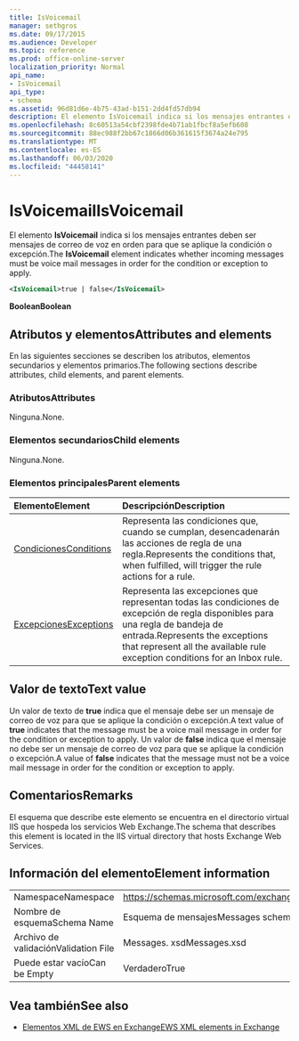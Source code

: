```yaml
---
title: IsVoicemail
manager: sethgros
ms.date: 09/17/2015
ms.audience: Developer
ms.topic: reference
ms.prod: office-online-server
localization_priority: Normal
api_name:
- IsVoicemail
api_type:
- schema
ms.assetid: 96d81d6e-4b75-43ad-b151-2dd4fd57db94
description: El elemento IsVoicemail indica si los mensajes entrantes deben ser mensajes de correo de voz en orden para que se aplique la condición o excepción.
ms.openlocfilehash: 8c60513a54cbf2398fde4b71ab1fbcf8a5efb608
ms.sourcegitcommit: 88ec988f2bb67c1866d06b361615f3674a24e795
ms.translationtype: MT
ms.contentlocale: es-ES
ms.lasthandoff: 06/03/2020
ms.locfileid: "44458141"
---
```

# <a name="isvoicemail"></a><span data-ttu-id="57278-103">IsVoicemail</span><span class="sxs-lookup"><span data-stu-id="57278-103">IsVoicemail</span></span>

<span data-ttu-id="57278-104">El elemento **IsVoicemail** indica si los mensajes entrantes deben ser mensajes de correo de voz en orden para que se aplique la condición o excepción.</span><span class="sxs-lookup"><span data-stu-id="57278-104">The **IsVoicemail** element indicates whether incoming messages must be voice mail messages in order for the condition or exception to apply.</span></span> 
  
```XML
<IsVoicemail>true | false</IsVoicemail>
```

 <span data-ttu-id="57278-105">**Boolean**</span><span class="sxs-lookup"><span data-stu-id="57278-105">**Boolean**</span></span>
## <a name="attributes-and-elements"></a><span data-ttu-id="57278-106">Atributos y elementos</span><span class="sxs-lookup"><span data-stu-id="57278-106">Attributes and elements</span></span>

<span data-ttu-id="57278-107">En las siguientes secciones se describen los atributos, elementos secundarios y elementos primarios.</span><span class="sxs-lookup"><span data-stu-id="57278-107">The following sections describe attributes, child elements, and parent elements.</span></span>
  
### <a name="attributes"></a><span data-ttu-id="57278-108">Atributos</span><span class="sxs-lookup"><span data-stu-id="57278-108">Attributes</span></span>

<span data-ttu-id="57278-109">Ninguna.</span><span class="sxs-lookup"><span data-stu-id="57278-109">None.</span></span>
  
### <a name="child-elements"></a><span data-ttu-id="57278-110">Elementos secundarios</span><span class="sxs-lookup"><span data-stu-id="57278-110">Child elements</span></span>

<span data-ttu-id="57278-111">Ninguna.</span><span class="sxs-lookup"><span data-stu-id="57278-111">None.</span></span>
  
### <a name="parent-elements"></a><span data-ttu-id="57278-112">Elementos principales</span><span class="sxs-lookup"><span data-stu-id="57278-112">Parent elements</span></span>

|<span data-ttu-id="57278-113">**Elemento**</span><span class="sxs-lookup"><span data-stu-id="57278-113">**Element**</span></span>|<span data-ttu-id="57278-114">**Descripción**</span><span class="sxs-lookup"><span data-stu-id="57278-114">**Description**</span></span>|
|:-----|:-----|
|[<span data-ttu-id="57278-115">Condiciones</span><span class="sxs-lookup"><span data-stu-id="57278-115">Conditions</span></span>](conditions.md) <br/> |<span data-ttu-id="57278-116">Representa las condiciones que, cuando se cumplan, desencadenarán las acciones de regla de una regla.</span><span class="sxs-lookup"><span data-stu-id="57278-116">Represents the conditions that, when fulfilled, will trigger the rule actions for a rule.</span></span>  <br/> |
|[<span data-ttu-id="57278-117">Excepciones</span><span class="sxs-lookup"><span data-stu-id="57278-117">Exceptions</span></span>](exceptions.md) <br/> |<span data-ttu-id="57278-118">Representa las excepciones que representan todas las condiciones de excepción de regla disponibles para una regla de bandeja de entrada.</span><span class="sxs-lookup"><span data-stu-id="57278-118">Represents the exceptions that represent all the available rule exception conditions for an Inbox rule.</span></span>  <br/> |
   
## <a name="text-value"></a><span data-ttu-id="57278-119">Valor de texto</span><span class="sxs-lookup"><span data-stu-id="57278-119">Text value</span></span>

<span data-ttu-id="57278-120">Un valor de texto de **true** indica que el mensaje debe ser un mensaje de correo de voz para que se aplique la condición o excepción.</span><span class="sxs-lookup"><span data-stu-id="57278-120">A text value of **true** indicates that the message must be a voice mail message in order for the condition or exception to apply.</span></span> <span data-ttu-id="57278-121">Un valor de **false** indica que el mensaje no debe ser un mensaje de correo de voz para que se aplique la condición o excepción.</span><span class="sxs-lookup"><span data-stu-id="57278-121">A value of **false** indicates that the message must not be a voice mail message in order for the condition or exception to apply.</span></span> 
  
## <a name="remarks"></a><span data-ttu-id="57278-122">Comentarios</span><span class="sxs-lookup"><span data-stu-id="57278-122">Remarks</span></span>

<span data-ttu-id="57278-123">El esquema que describe este elemento se encuentra en el directorio virtual IIS que hospeda los servicios Web Exchange.</span><span class="sxs-lookup"><span data-stu-id="57278-123">The schema that describes this element is located in the IIS virtual directory that hosts Exchange Web Services.</span></span>
  
## <a name="element-information"></a><span data-ttu-id="57278-124">Información del elemento</span><span class="sxs-lookup"><span data-stu-id="57278-124">Element information</span></span>

|||
|:-----|:-----|
|<span data-ttu-id="57278-125">Namespace</span><span class="sxs-lookup"><span data-stu-id="57278-125">Namespace</span></span>  <br/> |https://schemas.microsoft.com/exchange/services/2006/messages  <br/> |
|<span data-ttu-id="57278-126">Nombre de esquema</span><span class="sxs-lookup"><span data-stu-id="57278-126">Schema Name</span></span>  <br/> |<span data-ttu-id="57278-127">Esquema de mensajes</span><span class="sxs-lookup"><span data-stu-id="57278-127">Messages schema</span></span>  <br/> |
|<span data-ttu-id="57278-128">Archivo de validación</span><span class="sxs-lookup"><span data-stu-id="57278-128">Validation File</span></span>  <br/> |<span data-ttu-id="57278-129">Messages. xsd</span><span class="sxs-lookup"><span data-stu-id="57278-129">Messages.xsd</span></span>  <br/> |
|<span data-ttu-id="57278-130">Puede estar vacío</span><span class="sxs-lookup"><span data-stu-id="57278-130">Can be Empty</span></span>  <br/> |<span data-ttu-id="57278-131">Verdadero</span><span class="sxs-lookup"><span data-stu-id="57278-131">True</span></span>  <br/> |
   
## <a name="see-also"></a><span data-ttu-id="57278-132">Vea también</span><span class="sxs-lookup"><span data-stu-id="57278-132">See also</span></span>



- [<span data-ttu-id="57278-133">Elementos XML de EWS en Exchange</span><span class="sxs-lookup"><span data-stu-id="57278-133">EWS XML elements in Exchange</span></span>](ews-xml-elements-in-exchange.md)

